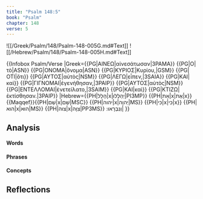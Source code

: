 ```yaml
---
title: "Psalm 148:5"
book: "Psalm"
chapter: 148
verse: 5
---
```

![[/Greek/Psalm/148/Psalm-148-005G.md#Text]]
![[/Hebrew/Psalm/148/Psalm-148-005H.md#Text]]

{{Infobox Psalm/Verse 
|Greek={{PG|ΑΙΝΕΩ|αἰνεσάτωσαν|3PAMA}} {{PG|Ο|τὸ|ASN}} {{PG|ΟΝΟΜΑ|ὄνομα|ASN}} {{PG|ΚΥΡΙΟΣ|Κυρίου,|GSM}} {{PG|ΟΤΙ|ὅτι}} {{PG|ΑΥΤΟΣ|αὐτὸς|NSM}} {{PG|ΛΕΓΩ|εἶπεν,|3SAIA}} {{PG|ΚΑΙ|καὶ}} {{PG|ΓΙΓΝΟΜΑΙ|ἐγενήθησαν,|3PAIP}} {{PG|ΑΥΤΟΣ|αὐτὸς|NSM}} {{PG|ΕΝΤΕΛΛΟΜΑΙ|ἐνετείλατο,|3SAIM}} {{PG|ΚΑΙ|καὶ}} {{PG|ΚΤΙΖΩ|ἐκτίσθησαν.|3PAIP}}
|Hebrew={{PH|הָלַל|x|יְהַלְלוּ|PI3MP}} {{PH|אֵת|x|אֶת|x}}{{Maqqef}}{{PH|שֵׁם|x|שֵׁם|MSC}} {{PH|יהוה|x|יְהוָה|MS}} {{PH|כִּי|x|כִּי|x}} {{PH|הוא|x|הוּא|MS}} {{PH|צוה|x|צִוָּה|PP3MS}}
וְנִבְרָאוּ
׃|
}}

## Analysis

#### Words

#### Phrases

#### Concepts

## Reflections

